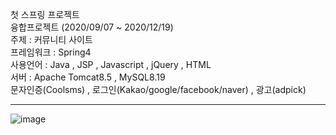 첫 스프링 프로젝트 </br>
융합프로젝트 (2020/09/07 ~ 2020/12/19) </br>
주제 : 커뮤니티 사이트</br>
프레임워크 : Spring4</br>
사용언어 : Java , JSP , Javascript , jQuery , HTML</br>
서버 : Apache Tomcat8.5 , MySQL8.19</br>
문자인증(Coolsms) , 로그인(Kakao/google/facebook/naver) , 광고(adpick)</br>


-----

![image](https://user-images.githubusercontent.com/61938906/216224020-37b26a0b-f6d1-4925-9690-3115b70fa8a8.png)
